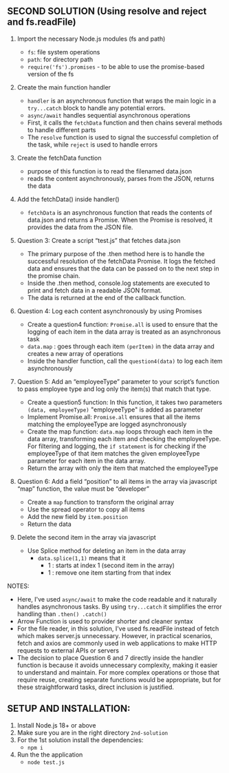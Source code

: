 ## SECOND SOLUTION (Using resolve and reject and fs.readFile)

1. Import the necessary Node.js modules (fs and path)
    - `fs`: file system operations
    - `path`: for directory path
    - `require('fs').promises` - to be able to use the promise-based version of the fs

2. Create the main function handler
    - `handler` is an asynchronous function that wraps the main logic in a `try...catch` block to handle any potential errors.
    - `async/await` handles sequential asynchronous operations
    - First, it calls the `fetchData` function and then chains several methods to handle different parts
    - The `resolve` function is used to signal the successful completion of the task, while `reject` is used to handle errors

3. Create the fetchData function
    - purpose of this function is to read the filenamed data.json
    - reads the content asynchronously, parses from the JSON, returns the data

4. Add the fetchData() inside handler()
    - `fetchData` is an asynchronous function that reads the contents of data.json and returns a Promise. When the Promise is resolved, it provides the data from the JSON file.

5. Question 3: Create a script “test.js” that fetches data.json
    - The primary purpose of the .then method here is to handle the successful resolution of the fetchData Promise. It logs the fetched data and ensures that the data can be passed on to the next step in the promise chain.
    - Inside the .then method, console.log statements are executed to print and fetch data in a readable JSON format.
    - The data is returned at the end of the callback function.

6. Question 4: Log each content asynchronously by using Promises
    - Create a question4 function: `Promise.all` is used to ensure that the logging of each item in the data array is treated as an asynchronous task
    - `data.map` : goes through each item `(perItem)` in the data array and creates a new array of operations
    - Inside the handler function, call the `question4(data)` to log each item asynchronously

7. Question 5: Add an “employeeType” parameter to your script’s function to pass employee type and log only the item(s) that match that type.
    - Create a question5 function: In this function, it takes two parameters `(data, employeeType)` "employeeType" is added as parameter
    - Implement Promise.all: `Promise.all` ensures that all the items matching the employeeType are logged asynchronously
    - Create the map function: `data.map` loops through each item in the data array, transforming each item and checking the employeeType. For filtering and logging, the `if statement` is for checking if the employeeType of that item matches the given employeeType parameter for each item in the data array.
    - Return the array with only the item that matched the employeeType

8. Question 6: Add a field “position” to all items in the array via javascript “map” function, the value must be “developer”
    - Create a `map` function to transform the original array
    - Use the spread operator to copy all items
    - Add the new field by `item.position`
    - Return the data

7. Delete the second item in the array via javascript
    - Use Splice method for deleting an item in the data array
        - `data.splice(1,1)` means that it 
            * 1 : starts at index 1 (second item in the array)
            * 1 : remove one item starting from that index


NOTES:
- Here, I've used  `async/await` to make the code readable and it naturally handles asynchronous tasks. By using `try...catch` it simplifies the error handling than `.then() .catch()`
- Arrow Function is used to provider shorter and cleaner syntax
- For the file reader, in this solution, I've used fs.readFile instead of fetch which makes server.js unnecessary. However, in practical scenarios, fetch and axios are commonly used in web applications to make HTTP requests to external APIs or servers
- The decision to place Question 6 and 7 directly inside the handler function is because it avoids unnecessary complexity, making it easier to understand and maintain. For more complex operations or those that require reuse, creating separate functions would be appropriate, but for these straightforward tasks, direct inclusion is justified.


## SETUP AND INSTALLATION:

1. Install Node.js 18+ or above
2. Make sure you are in the right directory `2nd-solution`
3. For the 1st solution install the dependencies:
    - `npm i`
4. Run the the application
    - `node test.js`